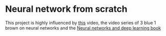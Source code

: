 # Neural network from scratch
This project is highly influenced by [this](https://www.youtube.com/watch?v=w8yWXqWQYmU&t=1s&ab_channel=SamsonZhang) video, the video series of 3 blue 1 brown on neural networks and the [Neural networks and deep learning book](http://neuralnetworksanddeeplearning.com/) 
